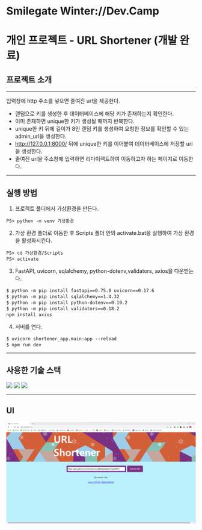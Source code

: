 # Smilegate Winter://Dev.Camp 
# 개인 프로젝트 - URL Shortener (개발 완료)
## **프로젝트 소개**
***
입력창에 http 주소를 넣으면 줄여진 url을 제공한다.   
* 랜덤으로 키를 생성한 후 데이터베이스에 해당 키가 존재하는지 확인한다.   
* 이미 존재하면 unique한 키가 생성될 때까지 반복한다.
* unique한 키 뒤에 길이가 8인 랜덤 키를 생성하여 요청한 정보를 확인할 수 있는 admin_url을 생성한다.
* http://127.0.0.1:8000/ 뒤에 unique한 키를 이어붙여 데이터베이스에 저장할 url을 생성한다.   
* 줄여진 url을 주소창에 입력하면 리다이렉트하여 이동하고자 하는 페이지로 이동한다.

***
## **실행 방법**
1. 프로젝트 폴더에서 가상환경을 만든다.
```
PS> python -m venv 가상환경
```
2. 가상 환경 폴더로 이동한 후 Scripts 폴더 안의 activate.bat을 실행하여 가상 환경을 활성화시킨다.
```
PS> cd 가상환경/Scripts
PS> activate
```
3. FastAPI, uvicorn, sqlalchemy, python-dotenv,validators, axios을 다운받는다.
```
$ python -m pip install fastapi==0.75.0 uvicorn==0.17.6
$ python -m pip install sqlalchemy==1.4.32
$ python -m pip install python-dotenv==0.19.2
$ python -m pip install validators==0.18.2
npm install axios
```
4. 서버를 연다.
```
$ uvicorn shortener_app.main:app --reload
$ npm run dev
```
***
## **사용한 기술 스택**
<img src="https://img.shields.io/badge/Axios-5A29E4?style=for-the-badge&logo=axios&logoColor=white">
<img src="https://img.shields.io/badge/FastAPI-009688?style=for-the-badge&logo=fastapi&logoColor=white">
<img src="https://img.shields.io/badge/Vite-646CFF?style=for-the-badge&logo=vite&logoColor=white">

***
## **UI**
![Alt text](/UI.png)
